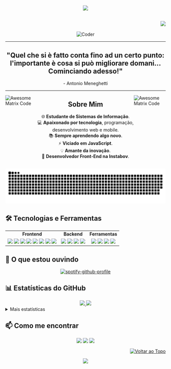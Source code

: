 <h3 align="center">
  <img src="https://readme-typing-svg.herokuapp.com?font=Fira+Code&weight=600&size=22&pause=1000&center=true&vCenter=true&width=435&lines=Olá+Pessoal;Sou+o+Vitor!;Desenvolvedor+Front-End;Bem-vindo+ao+meu+perfil!&color=7fff08" />
</h3>

##
  
<div align="right">
  
  ![](https://komarev.com/ghpvc/?username=VitorSchumacher&color=5faf08)
  
</div>

<div align="center">
  <img src="https://github.com/raghavk16/raghavk16/blob/master/coderman.gif" alt="Coder" width="800" height="250" />
</div>


---

<div align="center">
  <h2>"Quel che si è fatto conta fino ad un certo punto:<br/> l'importante è cosa si può migliorare domani...<br/>Cominciando adesso!"</h2>
  <p>- Antonio Meneghetti</p>
</div>

---


<img src = 'https://github.com/MarikIshtar007/MarikIshtar007/blob/master/images/matrix.gif' alt = 'Awesome Matrix Code' align='right' width="100" height="230" />
<img src = 'https://github.com/MarikIshtar007/MarikIshtar007/blob/master/images/matrix.gif' alt = 'Awesome Matrix Code' align='left' width="100" height="230" />

<div align="center">
  
## Sobre Mim

🌐 **Estudante de Sistemas de Informação**.<br/>
💻 **Apaixonado por tecnologia**, programação, desenvolvimento web e mobile.<br/>
📚 **Sempre aprendendo algo novo**.<br/>
⚡ **Viciado em JavaScript**.<br/>
💡 **Amante da inovação**.<br/>
🚀 **Desenvolvedor Front-End na Instabov**.<br/>
</div>

<div align="center">
  
 ![Snake animation](https://raw.githubusercontent.com/VitorSchumacher/VitorSchumacher/manual-run-output/only-svg/github-contribution-grid-snake-dark.svg)
  
</div>

## 🛠 Tecnologias e Ferramentas

<div align="center">
  
<table>
  <tr>
    <td align="center"><strong>Frontend</strong></td>
    <td align="center"><strong>Backend</strong></td>
    <td align="center"><strong>Ferramentas</strong></td>
  </tr>
  <tr>
    <td align="center">
      <img src="https://img.shields.io/badge/-React-61DAFB?style=flat&logo=react&logoColor=white" />
      <img src="https://img.shields.io/badge/-React%20Native-61DAFB?style=flat&logo=react&logoColor=white" />
      <img src="https://img.shields.io/badge/-Next.js-000000?style=flat&logo=nextdotjs&logoColor=white" />
      <img src="https://img.shields.io/badge/-Expo-000020?style=flat&logo=expo&logoColor=white" />
      <img src="https://img.shields.io/badge/-TypeScript-3178C6?style=flat&logo=typescript&logoColor=white" />
      <img src="https://img.shields.io/badge/-JavaScript-F7DF1E?style=flat&logo=javascript&logoColor=black" />
      <img src="https://img.shields.io/badge/-HTML5-E34F26?style=flat&logo=html5&logoColor=white" />
      <img src="https://img.shields.io/badge/-CSS3-1572B6?style=flat&logo=css3&logoColor=white" />
    </td>
    <td align="center">
      <img src="https://img.shields.io/badge/-Node.js-339933?style=flat&logo=node.js&logoColor=white" />
      <img src="https://img.shields.io/badge/-Python-3776AB?style=flat&logo=python&logoColor=white" />
      <img src="https://img.shields.io/badge/-C%23-239120?style=flat&logo=c-sharp&logoColor=white" />
      <img src="https://img.shields.io/badge/-C-A8B9CC?style=flat&logo=c&logoColor=white" />
    </td>
    <td align="center">
      <img src="https://img.shields.io/badge/-Git-F05032?style=flat&logo=git&logoColor=white" />
      <img src="https://img.shields.io/badge/-VS%20Code-007ACC?style=flat&logo=visual-studio-code&logoColor=white" />
      <img src="https://img.shields.io/badge/-Xcode-1575F9?style=flat&logo=xcode&logoColor=white" />
      <img src="https://img.shields.io/badge/-Android%20Studio-3DDC84?style=flat&logo=android-studio&logoColor=white" />
    </td>
  </tr>
</table>

</div>

## 🎵 O que estou ouvindo

<div align="center">
  
[![spotify-github-profile](https://spotify-github-profile.kittinanx.com/api/view?uid=22yto5okklnppeemvoynw5wjy&cover_image=true&theme=default&show_offline=true&background_color=121212&interchange=false&bar_color=53b14f&bar_color_cover=false)](https://spotify-github-profile.kittinanx.com/api/view?uid=22yto5okklnppeemvoynw5wjy&redirect=true)
  
</div>

## 📊 Estatísticas do GitHub

<div align="center">
  <a href="https://github.com/VitorSchumacher">
    <img height="180em" src="https://github-readme-stats.vercel.app/api?username=VitorSchumacher&show_icons=true&theme=chartreuse-dark&include_all_commits=true&count_private=true&bg_color=130d15&icon_color=7fff08"/>
    <img height="180em" src="https://github-readme-stats.vercel.app/api/top-langs/?username=VitorSchumacher&layout=compact&langs_count=7&theme=chartreuse-dark&bg_color=130d15"/>
  </a>
</div>

<details>
  <summary>Mais estatísticas</summary>
  
## 📈 Atividade Recente

<div align="center">
  
[![Atividade no GitHub](https://github-readme-activity-graph.vercel.app/graph?username=VitorSchumacher&theme=vue&bg_color=130d15&line=7fff08&color=7fff08)](https://github.com/ashutosh00710/github-readme-activity-graph)
  
</div>

</details>

## 📫 Como me encontrar

<div align="center">
  
  <a href="mailto:dudu.schuminha@gmail.com"><img src="https://img.shields.io/badge/-Email-D14836?style=for-the-badge&logo=Gmail&logoColor=white"/></a>
  <a href="https://www.linkedin.com/in/vitor-eduardo-schumacher-949079217/"><img src="https://img.shields.io/badge/-LinkedIn-0077B5?style=for-the-badge&logo=LinkedIn&logoColor=white"/></a>
  <a href="https://www.instagram.com/vitor_vs38/"><img src="https://img.shields.io/badge/-Instagram-E4405F?style=for-the-badge&logo=Instagram&logoColor=white"/></a>
  
</div>


<p align="right">
  <a href="#top"><img src="https://img.shields.io/badge/⬆️%20Voltar%20ao%20Topo-000000?style=for-the-badge" alt="Voltar ao Topo"></a>
</p>

<p align="center">
  <img src="https://capsule-render.vercel.app/api?type=waving&color=0:6e40c9,100:00ff00&height=100&section=footer&width=100%&text=Obrigado%20por%20visitar!&fontColor=7fff08&fontSize=24&fontAlign=50&fontAlignY=65"/>
</p>
